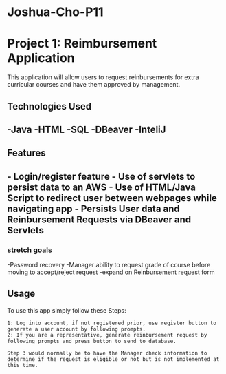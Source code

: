 # Joshua-Cho-P11
<h1>Project 1: Reimbursement Application </h1>
This application will allow users to request reinbursements for extra curricular courses and have them approved by management.

<h2> Technologies Used <h2>
  -Java
  -HTML
  -SQL
  -DBeaver
  -InteliJ
  
  <h2> Features <h2>
    - Login/register feature
    - Use of servlets to persist data to an AWS
    - Use of HTML/Java Script to redirect user between webpages while navigating app
    - Persists User data and Reinbursement Requests via DBeaver and Servlets
    
   <h3> stretch goals </h3>
    -Password recovery
    -Manager ability to request grade of course before moving to accept/reject request
    -expand on Reinbursement request form
    
   <h2> Usage </h2>
    To use this app simply follow these Steps:
    
    1: Log into account, if not registered prior, use register button to generate a user account by following prompts.
    2: If you are a representative, generate reinbursement request by following prompts and press button to send to database.
    
    Step 3 would normally be to have the Manager check information to determine if the request is eligible or not but is not implemented at this time.
